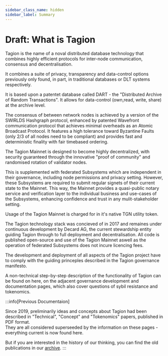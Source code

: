 ```yaml
---
sidebar_class_name: hidden
sidebar_label: Summary
---
```

# Draft: What is Tagion

Tagion is the name of a noval distributed database technology that combines highly efficient protocols for inter-node communication, consensus and decentralisation. 

It combines a suite of privacy, transparency and data-control options previously only found, in part, in traditional databases or DLT systems respectively. 

It is based upon a patentet database called DART - the "Distributed Archive of Random Transactions". It allows for data-control (own,read, write, share) at the archive level. 

The consensus of between network nodes is achieved by a version of the SWIRLDS Hashgraph protocol, enhanced by patented Wavefront communication protocol that achieves minimal overheads as an Atomic Broadcast Protocol.  It features a high tolerance toward Byzantine Faults (only 2/3 of all nodes need to be compliant) and provides fast and deterministic finality with fair timebased ordering. 

The Tagion Mainnet is designed to become highly decentralized, with security guaranteed through the innovative "proof of community" and randomised rotation of validator nodes. 

This is supplemented with federated Subsystems which are independent in their governance, including node permissions and privacy setting. However, these Subsystems are required to submit regular signets of their current state to the Mainnet. This way, the Mainnet provides a quasi-public notary service and verification layer to the individual business and use-cases of the Subsystems, enhancing confidence and trust in any mulit-stakeholder setting. 

Usage of the Tagion Mainnet is charged for in it's native TGN utility token. 

The Tagion technology stack was concieved of in 2017 and remaines under continuous development by Decard AG, the current stewardship entity guiding Tagion through to full deployment and decentralisation. All code is published open-source and use of the Tagion Mainnet aswell as the operation of federated Subsystems does not incure licencing fees. 

The development and deployment of all aspects of the Tagion project have to comply with the guiding princeples described in the Tagion governance manifesto. 

A non-technical step-by-step description of the functionality of Tagion can be found on here, on the adjacent governance development and documentation pages, which also cover questions of sybil resistance and tokenomics. 

:::info[Previous Documentaion]

Since 2019, preliminarily ideas and concepts about Tagion had been described in "Technical", "Concept" and "Tokenomics" papers, published in PDF format. <br>
They are all considered superseeded by the information on these pages - everything current is now found here. 

But if you are interested in the history of our thinking, you can find the old publications in our [archive](https://docs.tagion.org/gov/intro/archive).
:::


